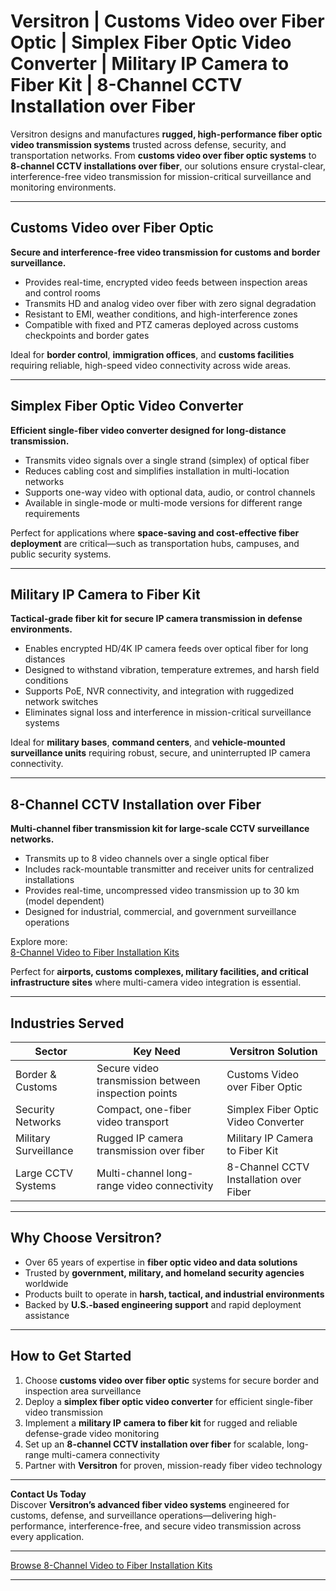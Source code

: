 # Versitron | Customs Video over Fiber Optic | Simplex Fiber Optic Video Converter | Military IP Camera to Fiber Kit | 8-Channel CCTV Installation over Fiber

Versitron designs and manufactures **rugged, high-performance fiber optic video transmission systems** trusted across defense, security, and transportation networks. From **customs video over fiber optic systems** to **8-channel CCTV installations over fiber**, our solutions ensure crystal-clear, interference-free video transmission for mission-critical surveillance and monitoring environments.

---

## Customs Video over Fiber Optic

**Secure and interference-free video transmission for customs and border surveillance.**

- Provides real-time, encrypted video feeds between inspection areas and control rooms  
- Transmits HD and analog video over fiber with zero signal degradation  
- Resistant to EMI, weather conditions, and high-interference zones  
- Compatible with fixed and PTZ cameras deployed across customs checkpoints and border gates  

Ideal for **border control**, **immigration offices**, and **customs facilities** requiring reliable, high-speed video connectivity across wide areas.

---

## Simplex Fiber Optic Video Converter

**Efficient single-fiber video converter designed for long-distance transmission.**

- Transmits video signals over a single strand (simplex) of optical fiber  
- Reduces cabling cost and simplifies installation in multi-location networks  
- Supports one-way video with optional data, audio, or control channels  
- Available in single-mode or multi-mode versions for different range requirements  

Perfect for applications where **space-saving and cost-effective fiber deployment** are critical—such as transportation hubs, campuses, and public security systems.

---

## Military IP Camera to Fiber Kit

**Tactical-grade fiber kit for secure IP camera transmission in defense environments.**

- Enables encrypted HD/4K IP camera feeds over optical fiber for long distances  
- Designed to withstand vibration, temperature extremes, and harsh field conditions  
- Supports PoE, NVR connectivity, and integration with ruggedized network switches  
- Eliminates signal loss and interference in mission-critical surveillance systems  

Ideal for **military bases**, **command centers**, and **vehicle-mounted surveillance units** requiring robust, secure, and uninterrupted IP camera connectivity.

---

## 8-Channel CCTV Installation over Fiber

**Multi-channel fiber transmission kit for large-scale CCTV surveillance networks.**

- Transmits up to 8 video channels over a single optical fiber  
- Includes rack-mountable transmitter and receiver units for centralized installations  
- Provides real-time, uncompressed video transmission up to 30 km (model dependent)  
- Designed for industrial, commercial, and government surveillance operations  

Explore more:  
[8-Channel Video to Fiber Installation Kits](https://www.versitron.com/collections/8-channel-video-to-fiber-installation-kits)

Perfect for **airports, customs complexes, military facilities, and critical infrastructure sites** where multi-camera video integration is essential.

---

## Industries Served

| Sector                 | Key Need                                         | Versitron Solution                                           |
|-------------------------|--------------------------------------------------|--------------------------------------------------------------|
| Border & Customs        | Secure video transmission between inspection points | Customs Video over Fiber Optic                              |
| Security Networks       | Compact, one-fiber video transport               | Simplex Fiber Optic Video Converter                          |
| Military Surveillance   | Rugged IP camera transmission over fiber         | Military IP Camera to Fiber Kit                              |
| Large CCTV Systems      | Multi-channel long-range video connectivity      | 8-Channel CCTV Installation over Fiber                       |

---

## Why Choose Versitron?

- Over 65 years of expertise in **fiber optic video and data solutions**  
- Trusted by **government, military, and homeland security agencies** worldwide  
- Products built to operate in **harsh, tactical, and industrial environments**  
- Backed by **U.S.-based engineering support** and rapid deployment assistance  

---

## How to Get Started

1. Choose **customs video over fiber optic** systems for secure border and inspection area surveillance  
2. Deploy a **simplex fiber optic video converter** for efficient single-fiber video transmission  
3. Implement a **military IP camera to fiber kit** for rugged and reliable defense-grade video monitoring  
4. Set up an **8-channel CCTV installation over fiber** for scalable, long-range multi-camera connectivity  
5. Partner with **Versitron** for proven, mission-ready fiber video technology  

---

**Contact Us Today**  
Discover **Versitron’s advanced fiber video systems** engineered for customs, defense, and surveillance operations—delivering high-performance, interference-free, and secure video transmission across every application.  

---

[Browse 8-Channel Video to Fiber Installation Kits](https://www.versitron.com/collections/8-channel-video-to-fiber-installation-kits)

---
